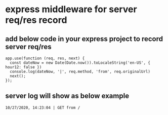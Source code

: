 # express middleware for server req/res record
## add below code in your express project to record server req/res
```
app.use(function (req, res, next) {
  const dateNow = new Date(Date.now()).toLocaleString('en-US', { hour12: false })
  console.log(dateNow, '|', req.method, 'from', req.originalUrl)
  next();
});
```

## server log will show as below example
```
10/27/2020, 14:23:04 | GET from /
```